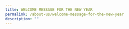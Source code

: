 ```yaml
---
title: WELCOME MESSAGE FOR THE NEW YEAR
permalink: /about-us/welcome-message-for-the-new-year
description: ""
---
```

